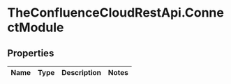 # TheConfluenceCloudRestApi.ConnectModule

## Properties
Name | Type | Description | Notes
------------ | ------------- | ------------- | -------------
